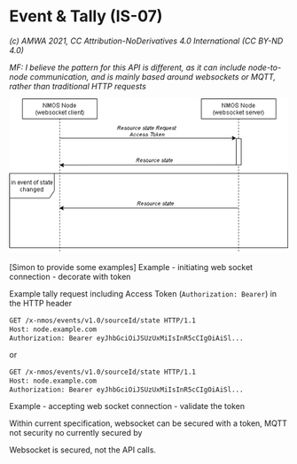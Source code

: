 
# Event & Tally (IS-07)
_(c) AMWA 2021, CC Attribution-NoDerivatives 4.0 International (CC BY-ND 4.0)_

_MF: I believe the pattern for this API is different, as it can include node-to-node communication, and is mainly based around websockets or MQTT, rather than traditional HTTP requests_

![Node to Authorization Interactions](./images/event_tally.png)

[Simon to provide some examples]
Example - initiating web socket connection - decorate with token

Example tally request including Access Token (`Authorization: Bearer`) in the HTTP header 
```
GET /x-nmos/events/v1.0/sourceId/state HTTP/1.1
Host: node.example.com
Authorization: Bearer eyJhbGciOiJSUzUxMiIsInR5cCIgOiAiSl...
```
or 

```
GET /x-nmos/events/v1.0/sourceId/state HTTP/1.1
Host: node.example.com
Authorization: Bearer eyJhbGciOiJSUzUxMiIsInR5cCIgOiAiSl...
```


Example - accepting web socket connection - validate the token

Within current specification, websocket can be secured with a token, MQTT not security no currently secured by 

Websocket is secured, not the API calls. 
<!--stackedit_data:
eyJoaXN0b3J5IjpbMTUwNTAwNTc1OSwxMDI1MTM2NjddfQ==
-->